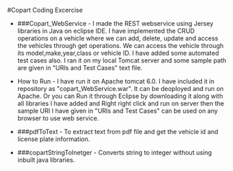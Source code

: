 #Copart Coding Excercise

- ###Copart_WebService - I made the REST webservice using Jersey libraries in Java on eclipse IDE. I have implemented the CRUD operations on a vehicle where we can add, delete, update and access the vehicles through get operations. We can access the vehicle through its model,make,year,class or vehicle ID. I have added some automated test cases also. I ran it on my local Tomcat server and some sample path are given in "URIs and Test Cases" text file.
- How to Run - I have run it on Apache tomcat 6.0. I have included it in repository as "copart_WebService.war". It can be deoployed and run on Apache. Or you can Run it through Eclipse by downloading it along with all libraries I have added and Right right click and run on server then the sample URI I have given in "URIs and Test Cases" can be used on any browser to use web service.

- ###pdfToText - To extract text from pdf file and get the vehicle id and license plate information.

- ###copartStringToInetger - Converts string to integer without using inbuilt java libraries.

